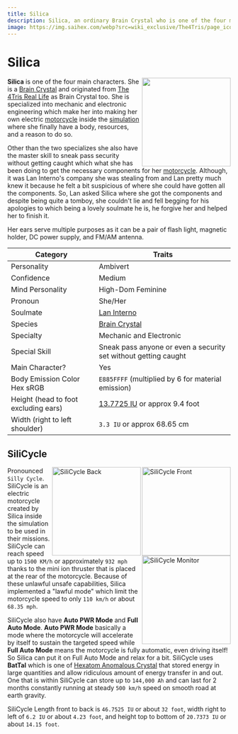 ```yaml
---
title: Silica
description: Silica, an ordinary Brain Crystal who is one of the four main characters.
image: https://img.saihex.com/webp?src=wiki_exclusive/The4Tris/page_icon/characters/silica/silica.png
---
```

# Silica
<img align="right" width="200" src="https://img.saihex.com/webp?src=wiki_exclusive/The4Tris/page_icon/characters/silica/silica.png">

**Silica** is one of the four main characters. She is a [Brain Crystal](../logic/Brain_Crystal) and originated from [The 4Tris Real Life](../Dimensions/real_life) as Brain Crystal too. She is specialized into mechanic and electronic engineering which make her into making her own electric [motorcycle](#silicycle) inside the [simulation](../Dimensions/the_simulation) where she finally have a body, resources, and a reason to do so. 

Other than the two specializes she also have the master skill to sneak pass security without getting caught which what she has been doing to get the necessary components for her [motorcycle](#silicycle). Although, it was Lan Interno's company she was stealing from and Lan pretty much knew it because he felt a bit suspicious of where she could have gotten all the components. So, Lan asked Silica where she got the components and despite being quite a tomboy, she couldn't lie and fell begging for his apologies to which being a lovely soulmate he is, he forgive her and helped her to finish it.

Her ears serve multiple purposes as it can be a pair of flash light, magnetic holder, DC power supply, and FM/AM antenna.

| Category    | Traits |
| -------- | ------- |
| Personality  | Ambivert    |
| Confidence | Medium     |
| Mind Personality    |  High-Dom Feminine   |
| Pronoun | She/Her |
| Soulmate | [Lan Interno](../Characters/Lan_Interno) |
| Species | [Brain Crystal](../logic/Brain_Crystal) |
| Specialty | Mechanic and Electronic |
| Special Skill | Sneak pass anyone or even a security set without getting caught |
| Main Character? | Yes |
| Body Emission Color Hex sRGB | `E885FFFF` (multiplied by 6 for material emission) |
| Height (head to foot excluding ears) | [13.7725 IU](../#iskyverse) or approx 9.4 foot |
| Width (right to left shoulder) | `3.3 IU` or approx 68.65 cm |

## SiliCycle
<img alt="SiliCycle Front" align="right" width="200" src="https://img.saihex.com/webp?src=wiki_exclusive/The4Tris/page_icon/characters/silica/SiliCycle_Front.png">
<img alt="SiliCycle Back" align="right" width="200" src="https://img.saihex.com/webp?src=wiki_exclusive/The4Tris/page_icon/characters/silica/SiliCycle_Back.png">
<img alt="SiliCycle Monitor" align="right" width="200" src="https://img.saihex.com/webp?src=wiki_exclusive/The4Tris/page_icon/characters/silica/SiliCycle_Monitor.png">

Pronounced `Silly Cycle`. SiliCycle is an electric motorcycle created by Silica inside the simulation to be used in their missions. SiliCycle can reach speed up to `1500 KM/h` or approximately `932 mph` thanks to the mini ion thruster that is placed at the rear of the motorcycle. Because of these unlawful unsafe capabilities, Silica implemented a "lawful mode" which limit the motorcycle speed to only `110 km/h` or about `68.35 mph`.

SiliCycle also have **Auto PWR Mode** and **Full Auto Mode**. **Auto PWR Mode** basically a mode where the motorcycle will accelerate by itself to sustain the targeted speed while **Full Auto Mode** means the motorcycle is fully automatic, even driving itself! So Silica can put it on Full Auto Mode and relax for a bit. SiliCycle uses **BatTal** which is one of [Hexatom Anomalous Crystal](../logic/Hexatom) that stored energy in large quantities and allow ridiculous amount of energy transfer in and out. One that is within SiliCycle can store up to `144,000 Ah` and can last for 2 months constantly running at steady `500 km/h` speed on smooth road at earth gravity.

SiliCycle Length front to back is `46.7525 IU` or about `32 foot`, width right to left of `6.2 IU` or about `4.23 foot`, and height top to bottom of `20.7373 IU` or about `14.15 foot`.